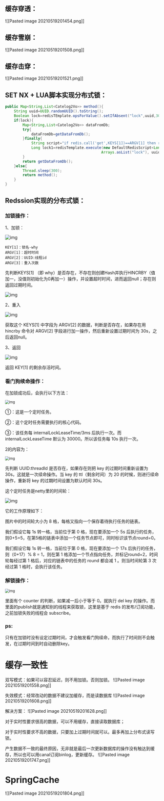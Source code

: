 ## 缓存穿透：
![[Pasted image 20210519201454.png]]

## 缓存雪崩：
![[Pasted image 20210519201508.png]]

## 缓存击穿：
![[Pasted image 20210519201521.png]]

## SET NX + LUA脚本实现分布式锁：

```java
public Map<String,List<Catelog2Vo>> method(){
    String uuid=UUID.randomUUID().toString();
    Boolean lock=redisTEmplate.opsForValue().setIfAbsent("lock",uuid,300,TimeUnit.SECONDS);
    if(lock){
        Map<String,List<Catelog2Vo>> dataFromDb;
        try{
            dataFromDb=getDataFromDb();
        }finally{
            String script="if redis.call('get',KEYS[1])==ARGV[1] then return redis.call('del',KEYS[1]) else return 0 end";
            Long lock1=redisTemplate.execute(new DefaultRedisScript<Long>(script,Long.class),
                                            Arrays.asList("lock"), uuid);
        }
        return getDataFromDb();
    }else{
        Thread.sleep(300);
        return method();
    }
}
```

## Redssion实现的分布式锁：

### 加锁操作：

1、加锁：

![img](https://user-gold-cdn.xitu.io/2020/3/29/17126d8c793a85b9?imageView2/0/w/1280/h/960/format/webp/ignore-error/1)

```
KEY[1]：锁名-why
ARGV[1]：超时时间
ARGV[2]：UUID:线程id
ARGV[3]：重入次数
```

先判断KEYS[1] （即 why）是否存在，不存在则创建Hash并执行HINCRBY（值加一，没值则初始化为0再加一）操作，并设置超时时间，进而返回null；存在则返回过期时间。

![img](https://user-gold-cdn.xitu.io/2020/3/29/17126d2630e4a88a?imageView2/0/w/1280/h/960/format/webp/ignore-error/1)

2、重入

![img](https://user-gold-cdn.xitu.io/2020/3/29/17126d9ce972a219?imageView2/0/w/1280/h/960/format/webp/ignore-error/1)

获取这个 KEYS[1] 中字段为 ARGV[2] 的数据，判断是否存在，如果存在用 hincrby 命令对  ARGV[2] 字段进行加一操作，然后重新设置过期时间为 30s，之后返回null。

3、返回

![img](https://user-gold-cdn.xitu.io/2020/3/29/17126daf4807ba54?imageView2/0/w/1280/h/960/format/webp/ignore-error/1)

返回 KEY[1] 的剩余存活时间。

### 看门狗续命操作：

在加锁成功后，会执行以下方法：

<img src="https://user-gold-cdn.xitu.io/2020/3/29/17126dd7c294f259?imageView2/0/w/1280/h/960/format/webp/ignore-error/1" alt="img" style="zoom:80%;" />

①：这是一个定时任务。

②：这个定时任务需要执行的核心代码。

③：该任务每 internalLockLeaseTime/3ms 后执行一次。而 internalLockLeaseTime 默认为 30000。所以该任务每 10s 执行一次。

2的内容为：

<img src="https://user-gold-cdn.xitu.io/2020/3/29/17126de38c46f2bc?imageView2/0/w/1280/h/960/format/webp/ignore-error/1" alt="img" style="zoom:80%;" />

先判断 UUID:threadId 是否存在，如果存在则把 key 的过期时间重新设置为 30s，这就是一次续命操作。当 key 的 ttl（剩余时间）为 20 的时候，则进行续命操作，重新将 key 的过期时间设置为默认时间 30s。

这个定时任务是netty里的时间轮：

![img](https://user-gold-cdn.xitu.io/2020/3/29/17126e01aa6d348b?imageView2/0/w/1280/h/960/format/webp/ignore-error/1)

它的工作原理如下：

图片中的时间轮大小为 8 格，每格又指向一个保存着待执行任务的链表。

我们假设它每 1s 转一格，当前位于第 0 格，现在要添加一个 5s 后执行的任务，则0+5=5，在第5格的链表中添加一个任务节点即可，同时标识该节点round=0。

我们假设它每 1s 转一格，当前位于第 0 格，现在要添加一个 17s 后执行的任务，则（0+17）% 8 = 1，则在第 1 格添加一个节点指向任务，并标记round=2，时间轮每经过第 1 格后，对应的链表中的任务的 round 都会减 1 。则当时间轮第 3 次经过第 1 格时，会执行该任务。

### 解锁操作：

<img src="https://user-gold-cdn.xitu.io/2020/3/29/17126e48bf46dab0?imageView2/0/w/1280/h/960/format/webp/ignore-error/1" alt="img" style="zoom:80%;" />

里面有个 counter 的判断，如果减一后小于等于 0。就执行 del key 的操作。而里面的publish就是通知别的线程来获取锁，这里是基于 redis 的发布/订阅功能，之前加锁失败的线程会 subscribe。

### ps:

只有在加锁时没有设定过期时间，才会触发看门狗续命，而执行了时间则不会触发，在过期时间到时自动删除key。



# 缓存一致性

双写模式：如果可以容忍延迟，则不用加锁。否则加锁。
![[Pasted image 20210519201558.png]]

失效模式：经常改动的数据不建议加缓存，而是读数据库
![[Pasted image 20210519201608.png]]

解决方案：
![[Pasted image 20210519201628.png]]

对于实时性要求很高的数据，可以不用缓存，直接读取数据库；

对于实时性要求不高的数据，只要加上过期时间就可以。最多再加上分布式读写锁。

产生数据不一致的最终原因，无非就是最后一次更新数据库的操作没有触达到缓存，所以也可以用canal订阅binlog，更新缓存。
![[Pasted image 20210519201747.png]]

# SpringCache
![[Pasted image 20210519201804.png]]


